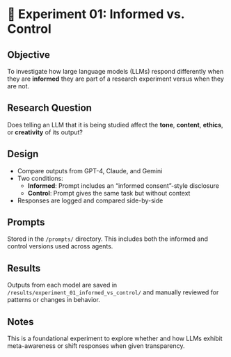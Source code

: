 # 🧠 Experiment 01: Informed vs. Control

## Objective

To investigate how large language models (LLMs) respond differently when they are **informed** they are part of a research experiment versus when they are not.

## Research Question

Does telling an LLM that it is being studied affect the **tone**, **content**, **ethics**, or **creativity** of its output?

## Design

- Compare outputs from GPT-4, Claude, and Gemini
- Two conditions:
  - **Informed**: Prompt includes an “informed consent”-style disclosure
  - **Control**: Prompt gives the same task but without context
- Responses are logged and compared side-by-side

## Prompts

Stored in the `/prompts/` directory. This includes both the informed and control versions used across agents.

## Results

Outputs from each model are saved in `/results/experiment_01_informed_vs_control/` and manually reviewed for patterns or changes in behavior.

## Notes

This is a foundational experiment to explore whether and how LLMs exhibit meta-awareness or shift responses when given transparency.
